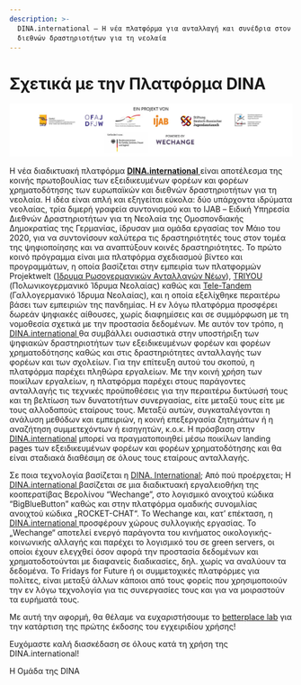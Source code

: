 ```yaml
---
description: >-
  DINA.international – Η νέα πλατφόρμα για ανταλλαγή και συνέδρια στον τομέα των
  διεθνών δραστηριοτήτων για τη νεολαία
---
```


# Σχετικά με την Πλατφόρμα DINA

![&#x39F;&#x3B9; &#x3B5;&#x3C4;&#x3B1;&#x3AF;&#x3C1;&#x3BF;&#x3B9; &#x3C4;&#x3BF;&#x3C5; &#x3C0;&#x3BF;&#x3C1;&#x3C4;&#x3AC;&#x3BB;](.gitbook/assets/dinalogoleiste.jpg)

Η νέα διαδικτυακή πλατφόρμα [**DINA.international** ](https://dina.international/)είναι αποτέλεσμα της κοινής πρωτοβουλίας των εξειδικευμένων φορέων και φορέων χρηματοδότησης των ευρωπαϊκών και διεθνών δραστηριοτήτων για τη νεολαία. Η ιδέα είναι απλή και εξηγείται εύκολα: δύο υπάρχοντα ιδρύματα νεολαίας, τρία διμερή γραφεία συντονισμού και το IJAB – Ειδική Υπηρεσία Διεθνών Δραστηριοτήτων για τη Νεολαία της Ομοσπονδιακής Δημοκρατίας της Γερμανίας, ίδρυσαν μια ομάδα εργασίας τον Μάιο του 2020, για να συντονίσουν καλύτερα τις δραστηριότητές τους στον τομέα της ψηφιοποίησης και να αναπτύξουν κοινές δραστηριότητες. Το πρώτο κοινό πρόγραμμα είναι μια πλατφόρμα σχεδιασμού βίντεο και προγραμμάτων, η οποία βασίζεται στην εμπειρία των πλατφορμών Projektwelt \([Ίδρυμα Ρωσογερμανικών Ανταλλαγών Νέων](https://projektwelt.drja.de/)\), [TRIYOU ](https://triyou.dpjw.org/)\(Πολωνικογερμανικό Ίδρυμα Νεολαίας\) καθώς και [Tele-Tandem](https://www.tele-tandem.net/) \(Γαλλογερμανικό Ίδρυμα Νεολαίας\), και η οποία εξελίχθηκε περαιτέρω βάσει των εμπειριών της πανδημίας. Η εν λόγω πλατφόρμα προσφέρει δωρεάν ψηφιακές αίθουσες, χωρίς διαφημίσεις και σε συμμόρφωση με τη νομοθεσία σχετικά με την προστασία δεδομένων. Με αυτόν τον τρόπο, η [DINA.international ](https://dina.international/)θα συμβάλλει ουσιαστικά στην υποστήριξη των ψηφιακών δραστηριοτήτων των εξειδικευμένων φορέων και φορέων χρηματοδότησης καθώς και στις δραστηριότητες ανταλλαγής των φορέων και των σχολείων. Για την επίτευξη αυτού του σκοπού, η πλατφόρμα παρέχει πληθώρα εργαλείων. Με την κοινή χρήση των ποικίλων εργαλείων, η πλατφόρμα παρέχει στους παράγοντες ανταλλαγής τις τεχνικές προϋποθέσεις για την περαιτέρω δικτύωσή τους και τη βελτίωση των δυνατοτήτων συνεργασίας, είτε μεταξύ τους είτε με τους αλλοδαπούς εταίρους τους. Μεταξύ αυτών, συγκαταλέγονται η ανάλυση μεθόδων και εμπειριών, η κοινή επεξεργασία ζητημάτων ή η αναζήτηση συμμετεχόντων ή εισηγητών, κ.ο.κ. Η πρόσβαση στην [DINA.international](https://dina.international/) μπορεί να πραγματοποιηθεί μέσω ποικίλων landing pages των εξειδικευμένων φορέων και φορέων χρηματοδότησης και θα είναι σταδιακά διαθέσιμη σε όλους τους εταίρους ανταλλαγής.



Σε ποια τεχνολογία βασίζεται η [DINA. International](https://dina.international/); Από πού προέρχεται; Η [DINA.international ](https://dina.international/)βασίζεται σε μια διαδικτυακή εργαλειοθήκη της κοοπερατίβας Βερολίνου “Wechange”, στο λογισμικό ανοιχτού κώδικα “BigBlueButton” καθώς και στην πλατφόρμα ομαδικής συνομιλίας ανοιχτού κώδικα „ROCKET-CHAT“. Το Wechange και, κατ’ επέκταση, η [DINA.international ](https://dina.international/)προσφέρουν χώρους συλλογικής εργασίας. Το „Wechange“ αποτελεί ενεργό παράγοντα του κινήματος οικολογικής-κοινωνικής αλλαγής και παρέχει το λογισμικό του σε green servers, οι οποίοι έχουν ελεγχθεί όσον αφορά την προστασία δεδομένων και χρηματοδοτούνται με διαφανείς διαδικασίες, δηλ. χωρίς να αναλύουν τα δεδομένα. Το Fridays for Future ή οι συμμετοχικές πλατφόρμες για πολίτες, είναι μεταξύ άλλων κάποιοι από τους φορείς που χρησιμοποιούν την εν λόγω τεχνολογία για τις συνεργασίες τους και για να μοιραστούν τα ευρήματά τους.


  
Με αυτή την αφορμή, θα θέλαμε να ευχαριστήσουμε το [betterplace lab](https://www.betterplace-lab.org/) για την κατάρτιση της πρώτης έκδοσης του εγχειριδίου χρήσης!

Ευχόμαστε καλή διασκέδαση σε όλους κατά τη χρήση της DINA.international!  
  
H Ομάδα της DINA

